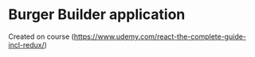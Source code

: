 # Burger Builder application

Created on course (https://www.udemy.com/react-the-complete-guide-incl-redux/)